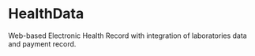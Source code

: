 # HealthData
Web-based Electronic Health Record with integration of laboratories data and payment record.
